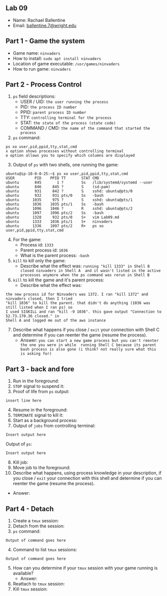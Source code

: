 ## Lab 09

- Name: Rachael Ballentine
- Email: ballentine.7@wright.edu

## Part 1 - Game the system

- Game name: `ninvaders`
- How to install: `sudo apt install ninvaders`
- Location of game executable: `/usr/games/ninvaders`
- How to run game: `ninvaders`

## Part 2 - Process Control

1. `ps` field descriptions:
   - USER / UID: `the user running the process`
   - PID: `the process ID number` 
   - PPID: `parent process ID number`
   - TTY: `controlling terminal for the process`
   - STAT: `the state of the process (state code)`
   - COMMAND / CMD: `the name of the command that started the process`
2. `ps` command:
```
ps xo user,pid,ppid,tty,stat,cmd
x option shows processes without controlling terminal
o option allows you to specify which columns are displayed
```

3. Output of `ps` with two shells, one running the game:
```
ubuntu@ip-10-0-0-25:~$ ps xo user,pid,ppid,tty,stat,cmd
USER         PID    PPID TT       STAT CMD
ubuntu       845       1 ?        Ss   /lib/systemd/systemd --user
ubuntu       846     845 ?        S    (sd-pam)
ubuntu       931     842 ?        S    sshd: ubuntu@pts/0
ubuntu       932     931 pts/0    Ss   -bash
ubuntu      1035     975 ?        S    sshd: ubuntu@pts/1
ubuntu      1036    1035 pts/1    Ss   -bash
ubuntu      1096    1046 ?        R    sshd: ubuntu@pts/2
ubuntu      1097    1096 pts/2    Ss   -bash
ubuntu      1328     932 pts/0    S+   vim Lab09.md
ubuntu      1333    1036 pts/1    S+   ninvaders
ubuntu      1336    1097 pts/2    R+   ps xo user,pid,ppid,tty,stat,cmd
```
4. For the game:
   - Process id: `1333`
   - Parent process id: `1036` 
   - What is the parent process: `-bash` 
5. `kill` to kill only the game:
   - Describe what the effect was: `running "kill 1333" in Shell B closed ninvaders in Shell A 
and it wasn't listed in the active processes anymore when the ps command was rerun in Shell B` 
6. `kill` to kill the game and it's parent process: 
   - Describe what the effect was: 
```
the new process id for Ninvaders was 1372. I ran "kill 1372" and ninvaders closed, then I tried
"kill 1036" to kill the parent. that didn't do anything (1036 was still listed when I ran ps) so
I used SIGKILL and ran "kill -9 1036". this gave output "Connection to 52.73.170.36 closed." in 
Shell A and logged me out of the aws instance
```
7. Describe what happens if you close / `exit` your connection with Shell C and determine if you can reenter the game (resume the process).
   - Answer: `you can start a new game process but you can't reenter the one you were in while 
running Shell C because its parent bash process is also gone (i think? not really sure what this 
is asking for)`

## Part 3 - back and fore

1. Run in the foreground: 
2. `STOP` signal to suspend it: 
3. Proof of life from `ps` output:
```
insert line here
```
4. Resume in the foreground:
5. `TERMINATE` signal to kill it: 
6. Start as a background process: 
7. Output of `jobs` from controlling terminal:
```
Insert output here
```
Output of `ps`:
```
Insert output here
```
8. Kill job:
9. Move job to the foreground: 
10. Describe what happens, using process knowledge in your description, if you close / `exit` your connection with this shell and determine if you can reenter the game (resume the process).
   - Answer: 

## Part 4 - Detach

1. Create a `tmux` session:
2. Detach from the session:
3. `ps` command:
```
Output of command goes here
```
4. Command to list `tmux` sessions:
```
Output of command goes here
```
5. How can you determine if your `tmux` session with your game running is available?
   - Answer: 
7. Reattach to `tmux` session:
8. Kill `tmux` session: 
